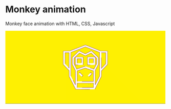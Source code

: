 # Monkey animation
Monkey face animation with HTML, CSS, Javascript

![](./images/monkey-animation.gif)
